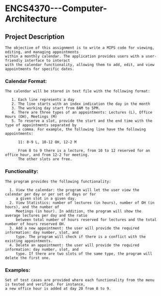 # ENCS4370---Computer-Architecture
## Project Description

    The objective of this assignment is to write a MIPS code for viewing, editing, and managing appointments 
    within a monthly calendar. The application provides users with a user-friendly interface to interact 
    with the calendar functionality, allowing them to add, edit, and view appointments for specific dates.
 
### Calendar Format:

    The calendar will be stored in text file with the following format:
    
       1. Each line represents a day 
       2. The line starts with an index indication the day in the month 
       3. The working day start from 8AM to 5PM. 
       4. There are three types of an appointments: Lectures (L), Office Hours (OH), Meetings (M) 
       5. To reserve a slot, provide the start and the end time with the type of appointments separated by 
          a comma. For example, the following line have the following appointments:
          
          11: 8-9 L, 10-12 OH, 12-2 M 
          
          From 8 to 9 there is a lecture, from 10 to 12 reserved for an office hour, and from 12-2 for meeting. 
          The other slots are free. 

### Functionality:

    The program provides the following functionality: 
    
      1. View the calendar: the program will let the user view the calendar per day or per set of days or for 
         a given slot in a given day. 
      2. View Statistics: number of lectures (in hours), number of OH (in hours), and the number of 
         Meetings (in hour). In addition, the program will show the average lectures per day and the ratio 
         between total number of hours reserved for lectures and the total number of hours reserved OH. 
      3. Add a new appointment: the user will provide the required information: day number, slot, and 
         type. The program will check if there is a conflict with the existing appointments.  
      4. Delete an appointment: the user will provide the required information: day number, slot, and 
         type. If there are two slots of the same type, the program will delete the first one.

### Examples:

    Set of test cases are provided where each functionality from the menu is tested and verified. For instance, 
    a new office hour is added at day 20 from 8 to 9. 
